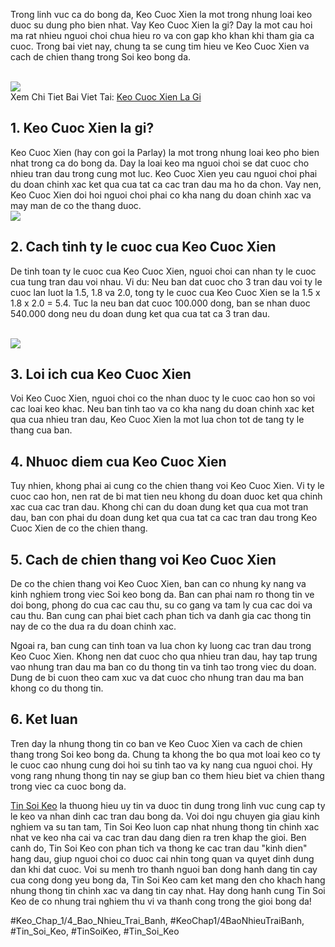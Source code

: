 <p>Trong linh vuc ca do bong da, Keo Cuoc Xien la mot trong nhung loai keo duoc su dung pho bien nhat. Vay Keo Cuoc Xien la gi? Day la mot cau hoi ma rat nhieu nguoi choi chua hieu ro va con gap kho khan khi tham gia ca cuoc. Trong bai viet nay, chung ta se cung tim hieu ve Keo Cuoc Xien va cach de chien thang trong Soi keo bong da.</p><br><img src="https://tinsoikeo1.com/wp-content/uploads/2025/04/2024-debet.png"></br>
Xem Chi Tiet Bai Viet Tai: <a href="https://tinsoikeo1.com/keo-cuoc-xien-la-gi/">Keo Cuoc Xien La Gi</a><h2>1. Keo Cuoc Xien la gi?</h2><p>Keo Cuoc Xien (hay con goi la Parlay) la mot trong nhung loai keo pho bien nhat trong ca do bong da. Day la loai keo ma nguoi choi se dat cuoc cho nhieu tran dau trong cung mot luc. Keo Cuoc Xien yeu cau nguoi choi phai du doan chinh xac ket qua cua tat ca cac tran dau ma ho da chon. Vay nen, Keo Cuoc Xien doi hoi nguoi choi phai co kha nang du doan chinh xac va may man de co the thang duoc.<br><img src="https://tinsoikeo1.com/wp-content/uploads/2024/07/top-bi-quyet-thang-lon-khi-choi-cuoc-xien-la-gi.webp"></br><h2>2. Cach tinh ty le cuoc cua Keo Cuoc Xien</h2><p>De tinh toan ty le cuoc cua Keo Cuoc Xien, nguoi choi can nhan ty le cuoc cua tung tran dau voi nhau. Vi du: Neu ban dat cuoc cho 3 tran dau voi ty le cuoc lan luot la 1.5, 1.8 va 2.0, tong ty le cuoc cua Keo Cuoc Xien se la 1.5 x 1.8 x 2.0 = 5.4. Tuc la neu ban dat cuoc 100.000 dong, ban se nhan duoc 540.000 dong neu du doan dung ket qua cua tat ca 3 tran dau.</p><br><img src="https://tinsoikeo1.com/wp-content/uploads/2024/06/sl-home-v1-mb.webp"></br><h2>3. Loi ich cua Keo Cuoc Xien</h2><p>Voi Keo Cuoc Xien, nguoi choi co the nhan duoc ty le cuoc cao hon so voi cac loai keo khac. Neu ban tinh tao va co kha nang du doan chinh xac ket qua cua nhieu tran dau, Keo Cuoc Xien la mot lua chon tot de tang ty le thang cua ban.<h2>4. Nhuoc diem cua Keo Cuoc Xien</h2><p>Tuy nhien, khong phai ai cung co the chien thang voi Keo Cuoc Xien. Vi ty le cuoc cao hon, nen rat de bi mat tien neu khong du doan duoc ket qua chinh xac cua cac tran dau. Khong chi can du doan dung ket qua cua mot tran dau, ban con phai du doan dung ket qua cua tat ca cac tran dau trong Keo Cuoc Xien de co the chien thang.</p><h2>5. Cach de chien thang voi Keo Cuoc Xien</h2><p>De co the chien thang voi Keo Cuoc Xien, ban can co nhung ky nang va kinh nghiem trong viec Soi keo bong da. Ban can phai nam ro thong tin ve doi bong, phong do cua cac cau thu, su co gang va tam ly cua cac doi va cau thu. Ban cung can phai biet cach phan tich va danh gia cac thong tin nay de co the dua ra du doan chinh xac.<p>Ngoai ra, ban cung can tinh toan va lua chon ky luong cac tran dau trong Keo Cuoc Xien. Khong nen dat cuoc cho qua nhieu tran dau, hay tap trung vao nhung tran dau ma ban co du thong tin va tinh tao trong viec du doan. Dung de bi cuon theo cam xuc va dat cuoc cho nhung tran dau ma ban khong co du thong tin.</p><h2>6. Ket luan</h2><p>Tren day la nhung thong tin co ban ve Keo Cuoc Xien va cach de chien thang trong Soi keo bong da. Chung ta khong the bo qua mot loai keo co ty le cuoc cao nhung cung doi hoi su tinh tao va ky nang cua nguoi choi. Hy vong rang nhung thong tin nay se giup ban co them hieu biet va chien thang trong viec ca cuoc bong da.</p><p><a href="https://tinsoikeo1.com/">Tin Soi Keo</a> la thuong hieu uy tin va duoc tin dung trong linh vuc cung cap ty le keo va nhan dinh cac tran dau bong da. Voi doi ngu chuyen gia giau kinh nghiem va su tan tam, Tin Soi Keo luon cap nhat nhung thong tin chinh xac nhat ve keo nha cai va cac tran dau dang dien ra tren khap the gioi. Ben canh do, Tin Soi Keo con phan tich va thong ke cac tran dau "kinh dien" hang dau, giup nguoi choi co duoc cai nhin tong quan va quyet dinh dung dan khi dat cuoc. Voi su menh tro thanh nguoi ban dong hanh dang tin cay cua cong dong yeu bong da, Tin Soi Keo cam ket mang den cho khach hang nhung thong tin chinh xac va dang tin cay nhat. Hay dong hanh cung Tin Soi Keo de co nhung trai nghiem thu vi va thanh cong trong the gioi bong da!</p>
#Keo_Chap_1/4_Bao_Nhieu_Trai_Banh, #KeoChap1/4BaoNhieuTraiBanh, #Tin_Soi_Keo, #TinSoiKeo, #Tin_Soi_Keo
